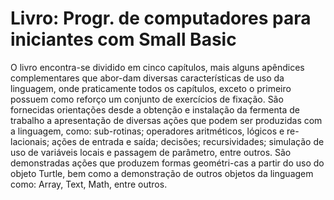 # Livro: Progr. de computadores para iniciantes com Small Basic

O livro encontra-se dividido em cinco capítulos, mais alguns apêndices complementares que abor-dam diversas características de uso da linguagem, onde praticamente todos os capítulos, exceto o primeiro possuem como reforço um conjunto de exercícios de fixação. São fornecidas orientações desde a obtenção e instalação da fermenta de trabalho a apresentação de diversas ações que podem ser produzidas com a linguagem, como: sub-rotinas; operadores aritméticos, lógicos e re-lacionais; ações de entrada e saída; decisões; recursividades; simulação de uso de variáveis locais e passagem de parâmetro, entre outros. São demonstradas ações que produzem formas geométri-cas a partir do uso do objeto Turtle, bem como a demonstração de outros objetos da linguagem como: Array, Text, Math, entre outros.
